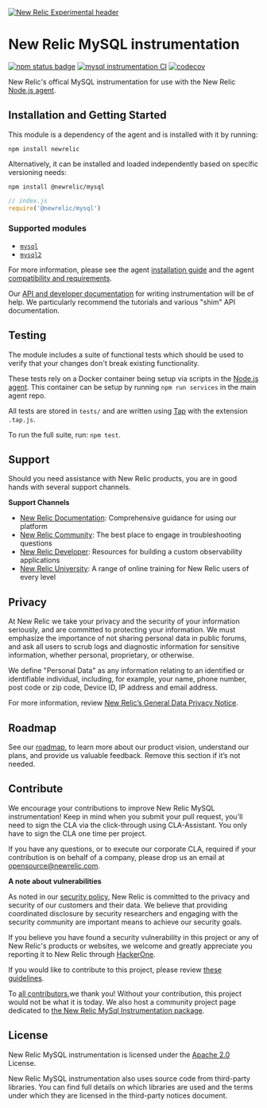 [![New Relic Experimental header](https://github.com/newrelic/opensource-website/raw/main/src/images/categories/Experimental.png)](https://opensource.newrelic.com/oss-category/#new-relic-experimental)

# New Relic MySQL instrumentation
[![npm status badge][5]][6] [![mysql instrumentation CI][1]][2] [![codecov][7]][8]

New Relic's offical MySQL instrumentation for use with the New Relic [Node.js
agent](https://github.com/newrelic/node-newrelic).

## Installation and Getting Started

This module is a dependency of the agent and is installed with it by running:

```
npm install newrelic
```

Alternatively, it can be installed and loaded independently based on specific
versioning needs:

```
npm install @newrelic/mysql
```
```js
// index.js
require('@newrelic/mysql')
```

### Supported modules

- [`mysql`](https://www.npmjs.com/package/mysql)
- [`mysql2`](https://www.npmjs.com/package/mysql2)

For more information, please see the agent [installation guide][3] and the agent [compatibility and
requirements][4].

Our [API and developer documentation](http://newrelic.github.io/node-newrelic/docs/) for writing
instrumentation will be of help. We particularly recommend the tutorials and various "shim" API
documentation.

## Testing

The module includes a suite of functional tests which should be used to verify that your changes
don't break existing functionality.

These tests rely on a Docker container being setup via scripts in the [Node.js
agent](https://github.com/newrelic/node-newrelic). This container can be setup by running `npm run
services` in the main agent repo.

All tests are stored in `tests/` and are written using [Tap](https://www.npmjs.com/package/tap) with
the extension `.tap.js`.

To run the full suite, run: `npm test`.

## Support


Should you need assistance with New Relic products, you are in good hands with several support channels.

**Support Channels**

* [New Relic Documentation](https://docs.newrelic.com/docs/agents/nodejs-agent/getting-started/introduction-new-relic-nodejs): Comprehensive guidance for using our platform
* [New Relic Community](https://discuss.newrelic.com/tags/nodeagent): The best place to engage in troubleshooting questions
* [New Relic Developer](https://developer.newrelic.com/): Resources for building a custom observability applications
* [New Relic University](https://learn.newrelic.com/): A range of online training for New Relic users of every level

## Privacy

At New Relic we take your privacy and the security of your information seriously, and are
committed to protecting your information. We must emphasize the importance of not sharing
personal data in public forums, and ask all users to scrub logs and diagnostic information
for sensitive information, whether personal, proprietary, or otherwise.

We define "Personal Data" as any information relating to an identified or identifiable
individual, including, for example, your name, phone number, post code or zip code,
Device ID, IP address and email address.

For more information, review [New Relic’s General Data Privacy Notice](https://newrelic.com/termsandconditions/privacy).

## Roadmap
See our [roadmap](https://github.com/newrelic/node-newrelic/blob/main/ROADMAP_Node.md), to learn more about our product vision,
understand our plans, and provide us valuable feedback. Remove this section if it’s not needed.

## Contribute

We encourage your contributions to improve New Relic MySQL instrumentation!  Keep in mind
when you submit your pull request, you'll need to sign the CLA via the click-through using
CLA-Assistant. You only have to sign the CLA one time per project.

If you have any questions, or to execute our corporate CLA, required if your contribution
is on behalf of a company,  please drop us an email at opensource@newrelic.com.

**A note about vulnerabilities**

As noted in our [security policy](https://github.com/newrelic/node-newrelic-mysql/security/policy), New Relic is committed to the privacy and security of our customers and their data. We believe that providing coordinated disclosure by security researchers and engaging with the security community are important means to achieve our security goals.

If you believe you have found a security vulnerability in this project or any of New Relic's
products or websites, we welcome and greatly appreciate you reporting it to New Relic
through [HackerOne](https://hackerone.com/newrelic).

If you would like to contribute to this project, please review [these guidelines](https://github.com/newrelic/node-newrelic-mysql/blob/main/CONTRIBUTING.md).

To [all contributors](https://github.com/newrelic/node-newrelic-mysql/graphs/contributors),we thank you!  Without your contribution, this project would not be what it is today. We also host a community project page dedicated to
[the New Relic MySql Instrumentation package](https://opensource.newrelic.com/newrelic/node-newrelic-mysql).

## License

New Relic MySQL instrumentation is licensed under the [Apache
2.0](http://apache.org/licenses/LICENSE-2.0.txt) License.

New Relic MySQL instrumentation also uses source code from third-party libraries. You can find full details on which libraries are used and the terms under which they are licensed in the third-party notices document.

[1]: https://github.com/newrelic/node-newrelic-mysql/workflows/mysql%20Instrumentation%20CI/badge.svg
[2]: https://github.com/newrelic/node-newrelic-mysql/actions
[3]: https://docs.newrelic.com/docs/agents/nodejs-agent/installation-configuration/install-nodejs-agent
[4]: https://docs.newrelic.com/docs/agents/nodejs-agent/getting-started/compatibility-requirements-nodejs-agent
[5]: https://img.shields.io/npm/v/@newrelic/mysql.svg
[6]: https://www.npmjs.com/package/@newrelic/mysql
[7]: https://codecov.io/gh/newrelic/node-newrelic-mysql/branch/main/graph/badge.svg?token=QUFKIFMGO5
[8]: https://codecov.io/gh/newrelic/node-newrelic-mysql